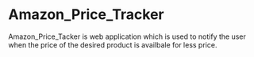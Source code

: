 # Amazon_Price_Tracker
Amazon_Price_Tacker is web application which is used to  notify the user when  the price of the desired product is availbale for less price.
